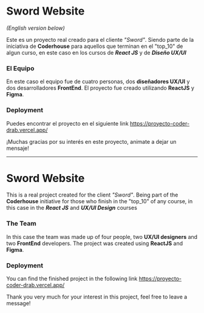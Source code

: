 # Sword Website
_(English version below)_

Este es un proyecto real creado para el cliente _"Sword"_.
Siendo parte de la iniciativa de **Coderhouse** para aquellos que terminan en el "top_10" de algun curso, en este caso en los cursos de **_React JS_** y de **_Diseño UX/UI_**


### El Equipo 

En este caso el equipo fue de cuatro personas, dos **diseñadores UX/UI** y dos desarrolladores **FrontEnd**.
El proyecto fue creado utilizando **ReactJS** y **Figma**.

### Deployment

Puedes encontrar el proyecto en el siguiente link https://proyecto-coder-drab.vercel.app/


¡Muchas gracias por su interés en este proyecto, animate a dejar un mensaje!

-------------------------------------------------------------------------------------------------------------------------------------------------------------

# Sword Website

This is a real project created for the client _"Sword"_.
Being part of the **Coderhouse** initiative for those who finish in the "top_10" of any course, in this case in the **_React JS_** and **_UX/UI Design_** courses


### The Team 

In this case the team was made up of four people, two **UX/UI designers** and two **FrontEnd** developers.
The project was created using **ReactJS** and **Figma**.

### Deployment

You can find the finished project in the following link https://proyecto-coder-drab.vercel.app/


Thank you very much for your interest in this project, feel free to leave a message!

